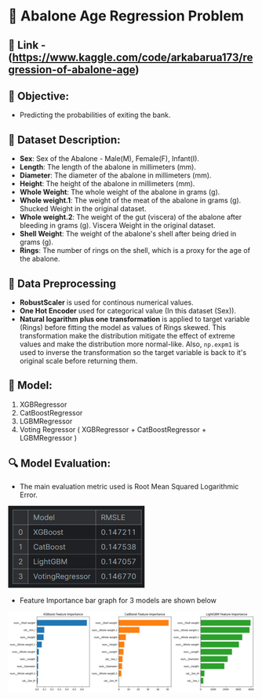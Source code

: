 # 🐚 Abalone Age Regression Problem

## 🔗 Link - (https://www.kaggle.com/code/arkabarua173/regression-of-abalone-age)

## 📌 Objective:
- Predicting the probabilities of exiting the bank.

## 📄 Dataset Description:
- **Sex**: Sex of the Abalone - Male(M), Female(F), Infant(I).
- **Length**: The length of the abalone in millimeters (mm).
- **Diameter**: The diameter of the abalone in millimeters (mm).
- **Height**: The height of the abalone in millimeters (mm).
- **Whole Weight**: The whole weight of the abalone in grams (g).
- **Whole weight.1**: The weight of the meat of the abalone in grams (g). Shucked Weight in the original dataset.
- **Whole weight.2**: The weight of the gut (viscera) of the abalone after bleeding in grams (g). Viscera Weight in the original dataset.
- **Shell Weight**: The weight of the abalone's shell after being dried in grams (g).
- **Rings**: The number of rings on the shell, which is a proxy for the age of the abalone.

## 🔨 Data Preprocessing
- **RobustScaler** is used for continous numerical values.
- **One Hot Encoder** used for categorical value (In this dataset (Sex)).
- **Natural logarithm plus one transformation** is applied to target variable (Rings) before fitting the model as values of Rings skewed. This transformation make the distribution mitigate the effect of extreme values and make the distribution more normal-like. Also, `np.expm1` is used to inverse the transformation so the target variable is back to it's original scale before returning them.

## 🤖 Model:
1. XGBRegressor
2. CatBoostRegressor
3. LGBMRegressor
4. Voting Regressor ( XGBRegressor + CatBoostRegressor + LGBMRegressor )

## 🔍 Model Evaluation:
- The main evaluation metric used is Root Mean Squared Logarithmic Error.
  
![result](/Snapshots/result.png)

- Feature Importance bar graph for 3 models are shown below

![Feature Importance](/Snapshots/FeatureImportance.png)






